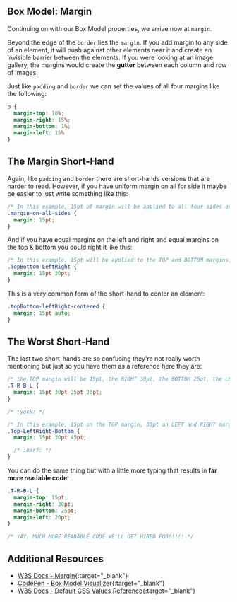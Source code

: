 ## Box Model: Margin

Continuing on with our Box Model properties, we arrive now at `margin`.

Beyond the edge of the `border` lies the `margin`. If you add margin to any side of an element, it will push against other elements near it and create an invisible barrier between the elements. If you were looking at an image gallery, the margins would create the **gutter** between each column and row of images.

Just like `padding` and `border` we can set the values of all four margins like the following:

```css
p {
  margin-top: 10%;
  margin-right: 15%;
  margin-bottom: 1%;
  margin-left: 15%
}
```

## The Margin Short-Hand

Again, like `padding` and `border` there are short-hands versions that are harder to read. However, if you have uniform margin on all for side it maybe be easier to just write something like this:

```css
/* In this example, 15pt of margin will be applied to all four sides of the element */
.margin-on-all-sides {
  margin: 15pt;
}
```

And if you have equal margins on the left and right and equal margins on the top & bottom you could right it like this:

```css
/* In this example, 15pt will be applied to the TOP and BOTTOM margins, 30pt to the LEFT and RIGHT margins*/
.TopBottom-LeftRight {
  margin: 15pt 30pt;
}
```

This is a very common form of the short-hand to center an element:

```css
.topBottom-leftRight-centered {
  margin: 15pt auto;
}
```

## The Worst Short-Hand

The last two short-hands are so confusing they're not really worth mentioning but just so you have them as a reference here they are:

```css
/* the TOP margin will be 15pt, the RIGHT 30pt, the BOTTOM 25pt, the LEFT 20pt (clockwise)*/
.T-R-B-L {
  margin: 15pt 30pt 25pt 20pt;
}

/* :yuck: */

/* In this example, 15pt on the TOP margin, 30pt on LEFT and RIGHT margins, 45pt on BOTTOM margin*/
.Top-LeftRight-Bottom {
  margin: 15pt 30pt 45pt;

  /* :barf: */
}
```

You can do the same thing but with a little more typing that results in **far more readable code**!

```css
.T-R-B-L {
  margin-top: 15pt;
  margin-right: 30pt;
  margin-bottom: 25pt;
  margin-left: 20pt;
}

/* YAY, MUCH MORE READABLE CODE WE'LL GET HIRED FOR!!!!! */
```  

<!-- ! END OF VIDEO 101.1.23.1 - Box Model: Margin -->

## Additional Resources

* [W3S Docs - Margin](https://www.w3schools.com/css/css_margin.asp){:target="_blank"}
* [CodePen - Box Model Visualizer](http://codepen.io/carolineartz/pen/ogVXZj/){:target="_blank"}
* [W3S Docs - Default CSS Values Reference](https://www.w3schools.com/cssref/css_default_values.asp){:target="_blank"}